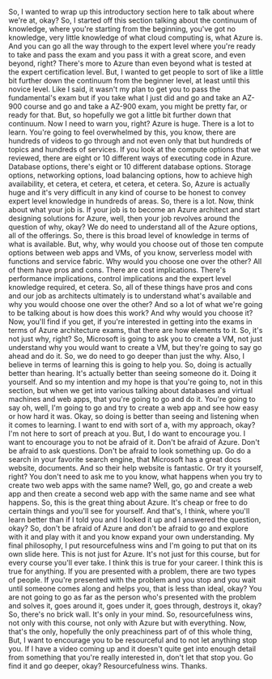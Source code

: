 <v Instructor>So, I wanted to wrap up</v>
this introductory section here
to talk about where we're at, okay?
So, I started off this section talking about
the continuum of knowledge,
where you're starting from the beginning,
you've got no knowledge,
very little knowledge of what cloud computing is,
what Azure is.
And you can go all the way through to the expert level
where you're ready to take and pass the exam
and you pass it with a great score, and even beyond, right?
There's more to Azure than even beyond
what is tested at the expert certification level.
But, I wanted to get people to sort of like
a little bit further down the continuum
from the beginner level,
at least until this novice level.
Like I said, it wasn't my plan to get you
to pass the fundamental's exam
but if you take what I just did
and go and take an AZ-900 course
and go and take a AZ-900 exam,
you might be pretty far, or ready for that.
But, so hopefully we got a little bit further
down that continuum.
Now I need to warn you, right?
Azure is huge.
There is a lot to learn.
You're going to feel overwhelmed by this,
you know, there are hundreds of videos to go through
and not even only that
but hundreds of topics and hundreds of services.
If you look at the compute options that we reviewed,
there are eight or 10 different ways of executing code
in Azure.
Database options,
there's eight or 10 different database options.
Storage options, networking options,
load balancing options,
how to achieve high availability,
et cetera, et cetera, et cetera, et cetera.
So, Azure is actually huge
and it's very difficult in any kind of course to be honest
to convey expert level knowledge in hundreds of areas.
So, there is a lot.
Now, think about what your job is.
If your job is to become an Azure architect
and start designing solutions for Azure,
well, then your job revolves
around the question of why, okay?
We do need to understand all of the Azure options,
all of the offerings.
So, there is this broad level of knowledge
in terms of what is available.
But, why, why would you choose
out of those ten compute options
between web apps and VMs,
of you know, serverless model with functions
and service fabric.
Why would you choose one over the other?
All of them have pros and cons.
There are cost implications.
There's performance implications, control implications
and the expert level knowledge required, et cetera.
So, all of these things have pros and cons
and our job as architects ultimately is
to understand what's available
and why you would choose one over the other?
And so a lot of what we're going to be talking about is
how does this work?
And why would you choose it?
Now, you'll find if you get,
if you're interested in getting into the exams
in terms of Azure architecture exams,
that there are how elements to it.
So, it's not just why, right?
So, Microsoft is going to ask you to create a VM,
not just understand why you would want to create a VM,
but they're going to say go ahead and do it.
So, we do need to go deeper than just the why.
Also, I believe in terms of learning this
is going to help you.
So, doing is actually better than hearing.
It's actually better than seeing someone do it.
Doing it yourself.
And so my intention and my hope is that
you're going to, not in this section,
but when we get into various talking
about databases and virtual machines and web apps,
that you're going to go and do it.
You're going to say oh, well,
I'm going to go and try to create a web app
and see how easy or how hard it was.
Okay, so doing is better than seeing
and listening when it comes to learning.
I want to end with sort of a, with my approach, okay?
I'm not here to sort of preach at you.
But, I do want to encourage you.
I want to encourage you to not be afraid of it.
Don't be afraid of Azure.
Don't be afraid to ask questions.
Don't be afraid to look something up.
Go do a search in your favorite search engine,
that Microsoft has a great docs website, documents.
And so their help website is fantastic.
Or try it yourself, right?
You don't need to ask me to you know,
what happens when you try to create two web apps
with the same name?
Well, go, go and create a web app
and then create a second web app with the same name
and see what happens.
So, this is the great thing about Azure.
It's cheap or free to do certain things
and you'll see for yourself.
And that's, I think, where you'll learn better
than if I told you and I looked it up
and I answered the question, okay?
So, don't be afraid of Azure
and don't be afraid to go and explore with it
and play with it and you know expand your own understanding.
My final philosophy,
I put resourcefulness wins
and I'm going to put that on its own slide here.
This is not just for Azure.
It's not just for this course,
but for every course you'll ever take.
I think this is true for your career.
I think this is true for anything.
If you are presented with a problem,
there are two types of people.
If you're presented with the problem
and you stop and you wait until someone comes along
and helps you, that is less than ideal, okay?
You are not going to go as far
as the person who's presented with the problem
and solves it,
goes around it, goes under it,
goes through, destroys it, okay?
So, there's no brick wall.
It's only in your mind.
So, resourcefulness wins,
not only with this course,
not only with Azure but with everything.
Now, that's the only, hopefully the only preachiness part of
of this whole thing,
But, I want to encourage you to be resourceful
and to not let anything stop you.
If I have a video coming up
and it doesn't quite get into enough detail
from something that you're really interested in,
don't let that stop you.
Go find it and go deeper, okay?
Resourcefulness wins.
Thanks.
